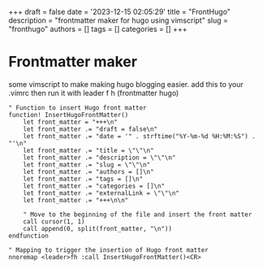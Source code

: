 +++
draft = false
date = '2023-12-15 02:05:29'
title = "FrontHugo"
description = "frontmatter maker for hugo using vimscript"
slug = "fronthugo"
authors = []
tags = []
categories = []
+++

# Frontmatter maker
some vimscript to make making hugo blogging easier.
add this to your .vimrc then run it with leader f h
(frontmatter hugo)

```
" Function to insert Hugo front matter
function! InsertHugoFrontMatter()
    let front_matter = "+++\n"
    let front_matter .= "draft = false\n"
    let front_matter .= "date = '" . strftime("%Y-%m-%d %H:%M:%S") . "'\n"
    let front_matter .= "title = \"\"\n"
    let front_matter .= "description = \"\"\n"
    let front_matter .= "slug = \"\"\n"
    let front_matter .= "authors = []\n"
    let front_matter .= "tags = []\n"
    let front_matter .= "categories = []\n"
    let front_matter .= "externalLink = \"\"\n"
    let front_matter .= "+++\n\n"

    " Move to the beginning of the file and insert the front matter
    call cursor(1, 1)
    call append(0, split(front_matter, "\n"))
endfunction

" Mapping to trigger the insertion of Hugo front matter
nnoremap <leader>fh :call InsertHugoFrontMatter()<CR>
```


